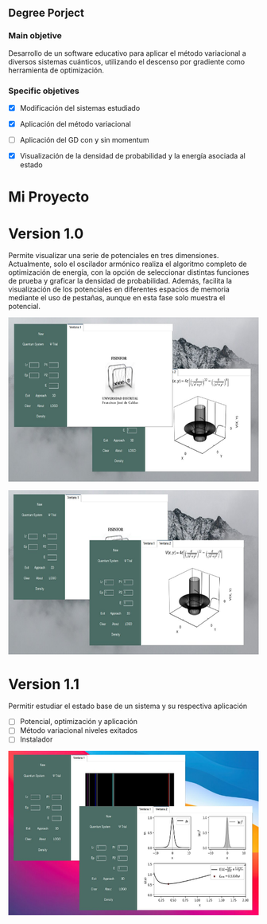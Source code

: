 ## Degree Porject 

### Main objetive

Desarrollo de un software educativo para aplicar el método variacional a diversos sistemas cuánticos, utilizando el descenso por gradiente como herramienta de optimización.

### Specific objetives 

- [x] Modificación del sistemas estudiado
- [x] Aplicación del método variacional
- [ ] Aplicación del GD con y sin momentum
- [x] Visualización de la densidad de probabilidad y la energía asociada al estado


# Mi Proyecto

<!-- COMENTARIO -->
<!-- https://github.com/user-attachments/assets/e1a03be2-2c94-4a56-a956-8eea33ea16c5-->


# Version 1.0

Permite visualizar una serie de potenciales en tres dimensiones. Actualmente, solo el oscilador armónico realiza el algoritmo completo de optimización de energía, con la opción de seleccionar distintas funciones de prueba y graficar la densidad de probabilidad. Además, facilita la visualización de los potenciales en diferentes espacios de memoria mediante el uso de pestañas, aunque en esta fase solo muestra el potencial.


<p align="center">
  <img width="700" height="330" src="/Images/window.jpg">
</p>

<p align="center">
  <img width="700" height="330" src="/Images/window2.jpg">
</p>

# Version 1.1

Permitir estudiar el estado base de un sistema y su respectiva aplicación 

- [ ] Potencial, optimización y aplicación
- [ ] Método variacional niveles exitados
- [ ] Instalador

<p align="center">
  <img width="700" height="330" src="/version1.1/version1.1.jpg">
</p>

